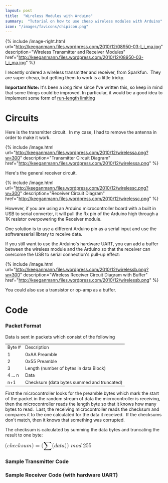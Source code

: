 ```yaml
---
layout: post
title:  "Wireless Modules with Arduino"
summary:  "Tutorial on how to use cheap wireless modules with Arduino"
icon: "/images/favicons/chipicon.png"
---
```


{% include /image-right.html url="http://keeganmann.files.wordpress.com/2010/12/08950-03-l_i_ma.jpg" description="Wireless Transmitter and Receiver Modules" href="http://keeganmann.files.wordpress.com/2010/12/08950-03-l_i_ma.jpg" %}

I recently ordered a wireless transmitter and receiver, from Sparkfun.  They are super cheap, but getting them to work is a little tricky.

<div class="alert alert-warning"><strong>Important Note:</strong>  It's been a <i>long time</i> since I've written this, so keep in mind that some things could be improved.  In particular, it would be a good idea to implement some form of <a href="http://en.wikipedia.org/wiki/Run_Length_Limited">run-length limiting</a></div>

<!--more-->

Circuits
=========
Here is the transmitter circuit.  In my case, I had to remove the antenna in order to make it work.

{% include /image.html url="http://keeganmann.files.wordpress.com/2010/12/wirelessa.png?w=300" description="Transmitter Circuit Diagram" href="http://keeganmann.files.wordpress.com/2010/12/wirelessa.png" %}

Here's the general receiver circuit.


{% include /image.html url="http://keeganmann.files.wordpress.com/2010/12/wirelessc.png?w=300" 	description="Receiver Circuit Diagram" href="http://keeganmann.files.wordpress.com/2010/12/wirelessc.png" %}

However, if you are using an Arduino microcontroller board with a built in USB to serial converter, it will pull the Rx pin of the Arduino high through a 1K resistor overpowering the Receiver module.

One solution is to use a different Arduino pin as a serial input and use the softwareserial library to receive data.

If you still want to use the Arduino's hardware UART, you can add a buffer between the wireless module and the Arduino so that the receiver can overcome the USB to serial connection's pull-up effect:

{% include /image.html url="http://keeganmann.files.wordpress.com/2010/12/wirelessb.png?w=300" description="Wireless Receiver Circuit Diagram with Buffer" href="http://keeganmann.files.wordpress.com/2010/12/wirelessb.png" %}

You could also use a transistor or op-amp as a buffer.

Code
============
### Packet Format ###

Data is sent in packets which consist of the following

<table class="table table-striped tabel-condensed table-bordered">
<tbody>
<tr>
<td>Byte #</td>
<td>Description</td>
</tr>
<tr>
<td>1</td>
<td>0xAA Preamble</td>
</tr>
<tr>
<td>2</td>
<td>0x55 Preamble</td>
</tr>
<tr>
<td>3</td>
<td>Length (number of bytes in data Block)</td>
</tr>
<tr>
<td>4 ... n</td>
<td>Data</td>
</tr>
<tr>
<td>n+1</td>
<td>Checksum (data bytes summed and truncated)</td>
</tr>
</tbody>
</table>

First the microcontroller looks for the preamble bytes which mark the start of the packet in the random stream of data the microcontroller is receiving, then the microcontroller reads the length byte so that it knows how many bytes to read.  Last, the receiving microcontroller reads the checksum and compares it to the one calculated for the data it received.  If the checksums don't match, then it knows that something was corrupted.

The checksum is calculated by summing the data bytes and truncating the result to one byte:

![modules](/images/latex-checksum.gif ".")

### Sample Transmitter Code ###
<script src="https://gist.github.com/d4a51a7d4f1016b35a0a.js"></script>


### Sample Receiver Code (with hardware UART) ###
<script src="https://gist.github.com/2302b8217a65c5c14a15.js"></script>
